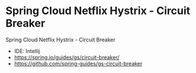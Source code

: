 # Spring Cloud Netflix Hystrix - Circuit Breaker

Spring Cloud Netflix Hystrix - Circuit Breaker

- IDE: Intellij
- https://spring.io/guides/gs/circuit-breaker/
- https://github.com/spring-guides/gs-circuit-breaker
